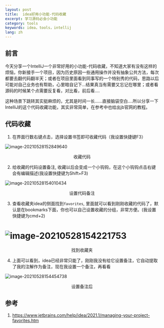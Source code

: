 ```yaml
---
layout: post
title:  idea好用小功能-代码收藏
excerpt: 学习源码必会小功能
category: tools
keywords: idea，tools，intellij
lang: zh
---
```




## 前言

今天分享一个IntelliJ一个非常好用的小功能-代码收藏，不知道大家有没有这样的烦恼，你新接手一个项目，因为历史原因一些通用操作并没有抽象公共方法，每次都要去翻代码翻半天；或者在项目里面看到同事写的一个特别秀的代码，思路以后可能对自己业务也有帮助，心里暗自记下...结果真当有需要又忘记在哪里；或者看源码的时候某个点需要反复看，对比看，前后看....

这种场景下跳转其实挺麻烦的，尤其是时间一长......直接脑袋空白....所以分享一下IntelliJ的这个代码收藏功能，其实非常简单，在参考中也给出jb官网的教程。

## 代码收藏

1. 在界面行数右键点击，选择设置书签即可收藏代码（我设置快捷键F3）

![image-20210528152849640](https://mypicgogo.oss-cn-hangzhou.aliyuncs.com/tuchuang20210528152849.png)

<center>收藏代码</center>

2. 给收藏的代码设置备注, 收藏以后会变成一个小钩钩，在这个小钩钩点击右键会有编辑描述(我设置快捷键为Shift+F3)

![image-20210528154010434](https://mypicgogo.oss-cn-hangzhou.aliyuncs.com/tuchuang20210528154010.png)

<center>设置代码备注</center>

3. 查看收藏夹idea的侧面找到```favorites```, 里面就可以看到刚刚收藏的代码了，默认是在bookmarks下面，你也可以自己设置收藏的分组，非常方便。(我设置快捷键为cmd+2)

# ![image-20210528154221753](https://mypicgogo.oss-cn-hangzhou.aliyuncs.com/tuchuang20210528154221.png)

<center>找到收藏夹</center>

4. 上面可以看到，idea已经非常只能了，刚刚我没有给它设置备注，它自动提取了我的注解作为备注，现在我设置一个备注，再看看

![image-20210528154454738](https://mypicgogo.oss-cn-hangzhou.aliyuncs.com/tuchuang20210528154454.png)

<center>设置备注后</center>

## 参考

1. https://www.jetbrains.com/help/idea/2021.1/managing-your-project-favorites.htm
